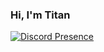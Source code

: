 ### Hi, I'm Titan

[![Discord Presence](https://lanyard.cnrad.dev/api/562651567904260111)](https://discord.com/users/562651567904260111)

<!-- comments here -->
